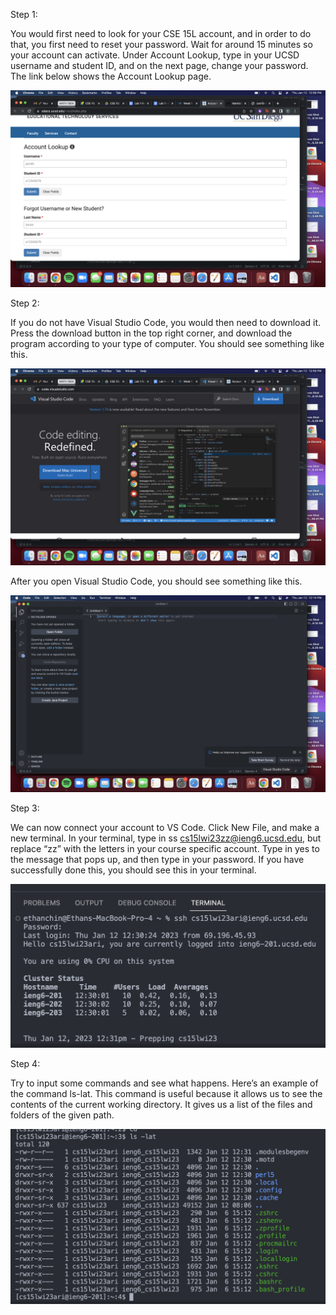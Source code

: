 Step 1:

You would first need to look for your CSE 15L account, and in order to do that, you first need to reset your password. Wait for around 15 minutes so your account can activate.  Under Account Lookup, type in your UCSD username and student ID, and on the next page, change your password. The link below shows the Account Lookup page.

![Image](AccountLookup.png)

Step 2:

If you do not have Visual Studio Code, you would then need to download it. Press the download button in the top right corner, and download the program according to your type of computer. You should see something like this.

![Image](VisualCode.png)

After you open Visual Studio Code, you should see something like this.

![Image](VisualCodeOpen.png)


Step 3:

We can now connect your account to VS Code. Click New File, and make a new terminal. In your terminal, type in ss cs15lwi23zz@ieng6.ucsd.edu, but replace “zz” with the letters in your course specific account. Type in yes to the message that pops up, and then type in your password. If you have successfully done this, you should see this in your terminal.

![Image](ConnectAccount.png)


Step 4:

Try to input some commands and see what happens. Here’s an example of the command ls-lat. This command is useful because it allows us to see the contents of the current working directory. It gives us a list of the files and folders of the given path. 

![Image](Command.png)



